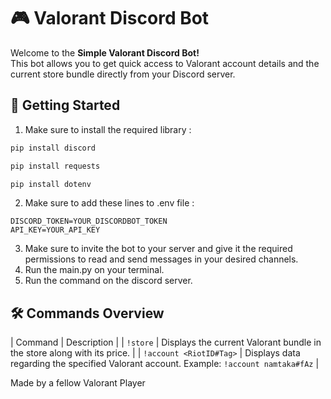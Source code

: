 # 🎮 Valorant Discord Bot

Welcome to the **Simple Valorant Discord Bot!**  
This bot allows you to get quick access to Valorant account details and the current store bundle directly from your Discord server.

## 🚀 Getting Started

1. Make sure to install the required library : 
```bash
pip install discord
```
```bash
pip install requests
```
```bash
pip install dotenv
```
2. Make sure to add these lines to .env file :
```env
DISCORD_TOKEN=YOUR_DISCORDBOT_TOKEN
API_KEY=YOUR_API_KEY
```
3. Make sure to invite the bot to your server and give it the required permissions to read and send messages in your desired channels.
4. Run the main.py on your terminal.
5. Run the command on the discord server.

## 🛠 Commands Overview

| Command | Description |
| `!store` | Displays the current Valorant bundle in the store along with its price. |
| `!account <RiotID#Tag>` | Displays data regarding the specified Valorant account. Example: `!account namtaka#fAz` |

Made by a fellow Valorant Player
